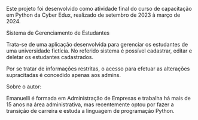 Este projeto foi desenvolvido como atividade final do curso de capacitação em Python da Cyber Edux, realizado de setembro de 2023 à março de 2024. 

Sistema de Gerenciamento de Estudantes


Trata-se de uma aplicação desenvolvida para gerenciar os estudantes de uma universidade fictícia. No referido sistema é possível cadastrar, editar e deletar os estudantes cadastrados. 

Por se tratar de informações restritas, o acesso para efetuar as alterações supracitadas é concedido apenas aos admins.


Sobre o autor:

Emanuelli é formada em Administração de Empresas e trabalha há mais de 15 anos na área administrativa, mas recentemente optou por fazer a transição de carreira e estuda a linguagem de programação Python. 
